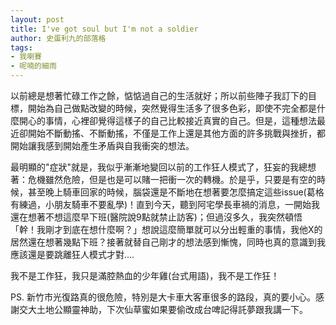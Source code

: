 ```yaml
---
layout: post
title: I've got soul but I'm not a soldier
author: 史蛋利九的部落格
tags:
- 我喇賽
- 呢喃的細雨
---
```


以前總是想著忙碌工作之餘，惦惦過自己的生活就好；所以前些陣子我訂下的目標，開始為自己做點改變的時候，突然覺得生活多了很多色彩，即使不完全都是什麼開心的事情，心裡卻覺得這樣子的自己比較接近真實的自己。但是，這種想法最近卻開始不斷動搖、不斷動搖，不僅是工作上還是其他方面的許多挑戰與挫折，都開始讓我感到開始產生矛盾與自我衝突的想法。

最明顯的"症狀"就是，我似乎漸漸地變回以前的工作狂人模式了，狂妄的我總想著：危機雖然危險，但是也是可以賭一把衝一次的轉機。於是乎，只要是有空的時候，甚至晚上騎車回家的時候，腦袋還是不斷地在想著要怎麼搞定這些issue(葛格有練過，小朋友騎車不要亂學)！直到今天，聽到阿宅學長車禍的消息，一開始我還在想著不想這麼早下班(醫院說9點就禁止訪客)；但過沒多久，我突然頓悟「幹！我剛才到底在想什麼啊？」想說這麼簡單就可以分出輕重的事情，我他X的居然還在想著幾點下班？接著就替自己剛才的想法感到慚愧，同時也真的意識到我應該還是要跳離狂人模式才對....

我不是工作狂，我只是滿腔熱血的少年雞(台式用語)，我不是工作狂！

PS. 新竹市光復路真的很危險，特別是大卡車大客車很多的路段，真的要小心。感謝交大土地公顯靈神助，下次仙草蜜如果要偷改成台啤記得託夢跟我講一下。
